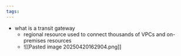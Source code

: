 ```yaml
---
tags:
---
```

- what is a transit gateway
    - regional resource used to connect thousands of VPCs and on-premises resources
    - ![[Pasted image 20250420162904.png]]
